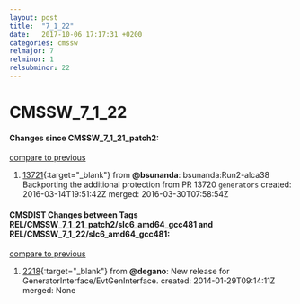```yaml
---
layout: post
title:  "7_1_22"
date:   2017-10-06 17:17:31 +0200
categories: cmssw
relmajor: 7
relminor: 1
relsubminor: 22
---
```


# CMSSW_7_1_22
#### Changes since CMSSW_7_1_21_patch2:

[compare to previous](https://github.com/cms-sw/cmssw/compare/CMSSW_7_1_21_patch2...CMSSW_7_1_22)



1. [13721](http://github.com/cms-sw/cmssw/pull/13721){:target="_blank"}  from **@bsunanda**: bsunanda:Run2-alca38 Backporting the additional protection from PR 13720 `generators`  created: 2016-03-14T19:51:42Z merged: 2016-03-30T07:58:54Z

#### CMSDIST Changes between Tags REL/CMSSW_7_1_21_patch2/slc6_amd64_gcc481 and REL/CMSSW_7_1_22/slc6_amd64_gcc481:

[compare to previous](https://github.com/cms-sw/cmsdist/compare/REL/CMSSW_7_1_21_patch2/slc6_amd64_gcc481...REL/CMSSW_7_1_22/slc6_amd64_gcc481)



1. [2218](http://github.com/cms-sw/cmssw/pull/2218){:target="_blank"}  from **@degano**: New release for GeneratorInterface/EvtGenInterface. created: 2014-01-29T09:14:11Z merged: None
